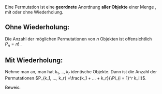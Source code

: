 Eine Permutation ist eine **geordnete** Anordnung **aller Objekte** einer Menge , mit oder ohne Wiederholung.

## Ohne Wiederholung:
Die Anzahl der möglichen Permutationen von $n$ Objekten ist offensichtlich $P_n = n!$ .

## Mit Wiederholung:
Nehme man an, man hat $k_1, ..., k_r$ identische Objekte. Dann ist die Anzahl der Permutationen 
$P_{k_1, ..., k_r} =\frac{k_1 + ... + k_r}{\Pi_{i = 1}^r k_i!}$.

Beweis:
	




